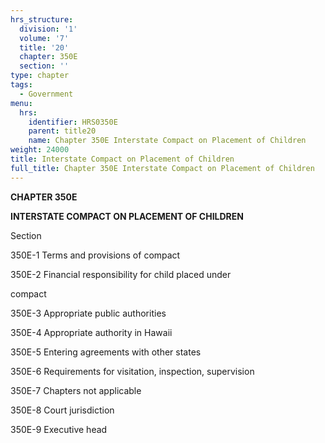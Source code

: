```yaml
---
hrs_structure:
  division: '1'
  volume: '7'
  title: '20'
  chapter: 350E
  section: ''
type: chapter
tags:
  - Government
menu:
  hrs:
    identifier: HRS0350E
    parent: title20
    name: Chapter 350E Interstate Compact on Placement of Children
weight: 24000
title: Interstate Compact on Placement of Children
full_title: Chapter 350E Interstate Compact on Placement of Children
---
```

**CHAPTER 350E**

**INTERSTATE COMPACT ON PLACEMENT OF CHILDREN**

Section

350E-1 Terms and provisions of compact

350E-2 Financial responsibility for child placed under

compact

350E-3 Appropriate public authorities

350E-4 Appropriate authority in Hawaii

350E-5 Entering agreements with other states

350E-6 Requirements for visitation, inspection, supervision

350E-7 Chapters not applicable

350E-8 Court jurisdiction

350E-9 Executive head